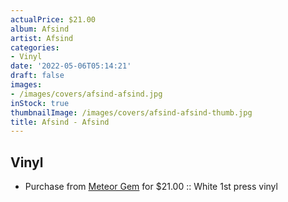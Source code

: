 ```yaml
---
actualPrice: $21.00
album: Afsind
artist: Afsind
categories:
- Vinyl
date: '2022-05-06T05:14:21'
draft: false
images:
- /images/covers/afsind-afsind.jpg
inStock: true
thumbnailImage: /images/covers/afsind-afsind-thumb.jpg
title: Afsind - Afsind
---
```


## Vinyl
* Purchase from [Meteor Gem](https://meteor-gem.com/products/afsind-afsind-lp) for $21.00 :: White 1st press vinyl
